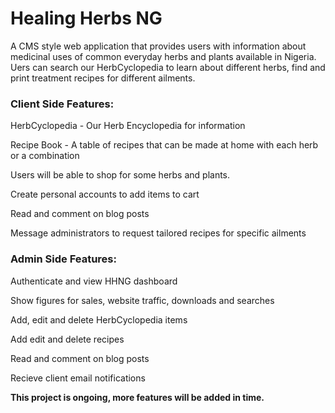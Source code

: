 <h1>Healing Herbs NG</h1>
<p>A CMS style web application that provides users with information about medicinal uses of common everyday herbs and plants available in Nigeria. 
Uers can search our HerbCyclopedia to learn about different herbs, find and print treatment recipes for different ailments.</p>

<h3>Client Side Features:</h3>
<p>HerbCyclopedia - Our Herb Encyclopedia for information</p>
<p>Recipe Book - A table of recipes that can be made at home with each herb or a combination</p>
<p>Users will be able to shop for some herbs and plants.</p>
<p>Create personal accounts to add items to cart</p>
<p>Read and comment on blog posts</p>
<p>Message administrators to request tailored recipes for specific ailments</p>

<h3>Admin Side Features:</h3>
<p>Authenticate and view HHNG dashboard</p>
<p>Show figures for sales, website traffic, downloads and searches</p>
<p>Add, edit and delete HerbCyclopedia items</p>
<p>Add edit and delete recipes</p>
<p>Read and comment on blog posts</p>
<p>Recieve client email notifications</p>

<strong>This project is ongoing, more features will be added in time.</strong>